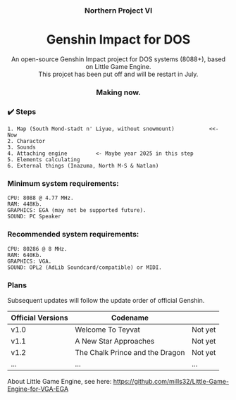 ### <div align='center'>Northern Project VI</div>
# <div align='center'>Genshin Impact for DOS</div>
<div align='center'>An open-source Genshin Impact project for DOS systems (8088+), based on Little Game Engine.</div>
<div align='center'>This projcet has been put off and will be restart in July.</div>


### <div align='center'>Making now.</div>

### ✔️ Steps
    
    1. Map (South Mond-stadt n' Liyue, without snowmount)           <<- Now
    2. Charactor
    3. Sounds
    4. Attaching engine         <- Maybe year 2025 in this step
    5. Elements calculating
    6. External things (Inazuma, North M-S & Natlan)

### Minimum system requirements:

    CPU: 8088 @ 4.77 MHz.
    RAM: 448Kb.
    GRAPHICS: EGA (may not be supported future).
    SOUND: PC Speaker
    
### Recommended system requirements:

    CPU: 80286 @ 8 MHz.
    RAM: 640Kb.
    GRAPHICS: VGA.
    SOUND: OPL2 (AdLib Soundcard/compatible) or MIDI.


### Plans

Subsequent updates will follow the update order of official Genshin.


|Official Versions|Codename||
|-|-|-|
|v1.0|Welcome To Teyvat|Not yet|
|v1.1|A New Star Approaches|Not yet|
|v1.2|The Chalk Prince and the Dragon|Not yet|
|...|...|...|

About Little Game Engine, see here: https://github.com/mills32/Little-Game-Engine-for-VGA-EGA
